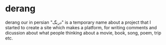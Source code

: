 # derang
derang our in persian "درنگ" is a temporary name about a project that I started to create a site which makes a platform, for writing comments and dicussion about what people thinking about a movie, book, song, poem, trip etc.
